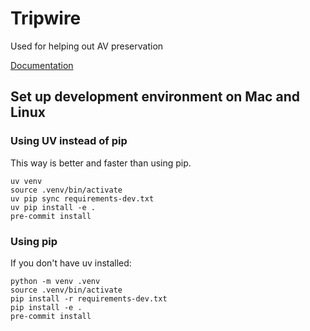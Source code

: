 # Tripwire
Used for helping out AV preservation

[Documentation](https://uiuclibrary.github.io/tripwire/)

## Set up development environment on Mac and Linux

### Using UV instead of pip

This way is better and faster than using pip.

```shell
uv venv
source .venv/bin/activate
uv pip sync requirements-dev.txt
uv pip install -e .
pre-commit install
```

### Using pip

If you don't have uv installed:

```shell
python -m venv .venv
source .venv/bin/activate
pip install -r requirements-dev.txt
pip install -e .
pre-commit install
```
